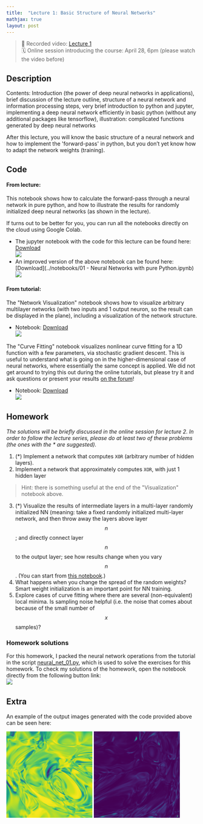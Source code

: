 ```yaml
---
title:  "Lecture 1: Basic Structure of Neural Networks"
mathjax: true
layout: post
---
```


> 🎥 Recorded video: <a href="https://www.video.uni-erlangen.de/clip/id/10611" target="_blank">Lecture 1</a> <br>
> 🗓 Online session introducing the course: April 28, 6pm (please watch the video before)

## Description

Contents: Introduction (the power of deep neural networks in applications), brief discussion of the lecture outline, structure of a neural network and information processing steps, very brief introduction to python and jupyter, implementing a deep neural network efficiently in basic python (without any additional packages like tensorflow), illustration: complicated functions generated by deep neural networks

After this lecture, you will know the basic structure of a neural network and how to implement the 'forward-pass' in python, but you don’t yet know how to adapt the network weights (training).

## Code

#### From lecture:

This notebook shows how to calculate the forward-pass through a neural network in pure python, and how to illustrate the results for randomly initialized deep neural networks (as shown in the lecture).

If turns out to be better for you, you can run all the notebooks directly on the cloud using Google Colab.

- The jupyter notebook with the code for this lecture can be found here: [Download](../notebooks/01_MachineLearning_Basics_NeuralNetworksPython.ipynb)<br>
  <a href="https://colab.research.google.com/github/RodolfoFerro/ml4physicists/blob/master/notebooks/01_MachineLearning_Basics_NeuralNetworksPython.ipynb" target="_blank"><img src="https://colab.research.google.com/assets/colab-badge.svg" width="120px"></a>
- An improved version of the above notebook can be found here: [Download](../notebooks/01 - Neural Networks with pure Python.ipynb) <br>
  <a href="https://colab.research.google.com/github/RodolfoFerro/ml4physicists/blob/master/notebooks/01%20-%20Neural%20Networks%20with%20pure%20Python.ipynb" target="_blank"><img src="https://colab.research.google.com/assets/colab-badge.svg" width="120px"></a>

#### From tutorial:

The "Network Visualization" notebook shows how to visualize arbitrary multilayer networks (with two inputs and 1 output neuron, so the result can be displayed in the plane), including a visualization of the network structure.

- Notebook: [Download](../notebooks/01_tutorial_NetworkVisualization.ipynb)<br>
  <a href="https://colab.research.google.com/github/RodolfoFerro/ml4physicists/blob/master/notebooks/01_tutorial_NetworkVisualization.ipynb" target="_blank"><img src="https://colab.research.google.com/assets/colab-badge.svg" width="120px"></a>

The "Curve Fitting" notebook visualizes nonlinear curve fitting for a 1D function with a few parameters, via stochastic gradient descent. This is useful to understand what is going on in the higher-dimensional case of neural networks, where essentially the same concept is applied. We did not get around to trying this out during the online tutorials, but please try it and ask questions or present your results [on the forum](https://groups.google.com/forum/#!forum/machine-learning-for-physicists)!

- Notebook: [Download](../notebooks/01_tutorial_CurveFitting.ipynb)<br>
  <a href="https://colab.research.google.com/github/RodolfoFerro/ml4physicists/blob/master/notebooks/01_tutorial_CurveFitting.ipynb" target="_blank"><img src="https://colab.research.google.com/assets/colab-badge.svg" width="120px"></a>


## Homework

_The solutions will be briefly discussed in the online session for lecture 2. In order to follow the lecture series, please do at least two of these problems (the ones with the * are suggested)._

1. (\*) Implement a network that computes `XOR` (arbitrary number of hidden layers).
2. Implement a network that approximately computes `XOR`, with just 1 hidden layer 
  > Hint: there is something useful at the end of the "Visualization" notebook above.
3. (\*) Visualize the results of intermediate layers in a multi-layer randomly initialized NN (meaning: take a fixed randomly initialized multi-layer network, and then throw away the layers above layer $$n$$; and directly connect layer $$n$$ to the output layer; see how results change when you vary $$n$$. (You can start from [this notebook](../notebooks/01_MachineLearning_Basics_NeuralNetworksPython.ipynb).)
4. What happens when you change the spread of the random weights? Smart weight initialization is an important point for NN training.
5. Explore cases of curve fitting where there are several (non-equivalent) local minima. Is sampling noise helpful (i.e. the noise that comes about because of the small number of $$x$$ samples)?

### Homework solutions

For this homework, I packed the neural network operations from the tutorial in the script [neural_net_01.py](../scripts/neural_net_01.py), which is used to solve the exercises for this homework. To check my solutions of the homework, open the notebook directly from the following button link: <br>
<a href="https://github.com/RodolfoFerro/ml4physicists/blob/master/notebooks/01%20-%20Homework%20solutions.ipynb" target="_blank"><img src="https://colab.research.google.com/assets/colab-badge.svg" width="160px"></a>


## Extra

An example of the output images generated with the code provided above can be seen here:

<img src="../assets/img/01-output_2.png" width="45%">
<img src="../assets/img/01-output_3.png" width="45%">
